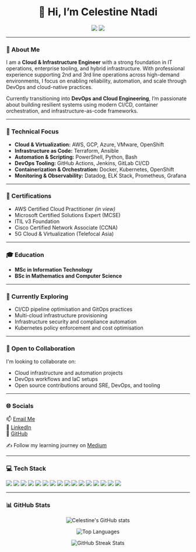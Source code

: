 <h1 align="center">👋 Hi, I’m Celestine Ntadi</h1>

<p align="center">
  <a href="mailto:decelestn@gmail.com"><img src="https://img.shields.io/badge/Gmail-D14836?style=for-the-badge&logo=gmail&logoColor=white"/></a>
  <a href="https://www.linkedin.com/in/celestine-ntadi-736501133/"><img src="https://img.shields.io/badge/LinkedIn-0A66C2?style=for-the-badge&logo=linkedin&logoColor=white"/></a>
</p>

---

### 🚀 About Me  
I am a **Cloud & Infrastructure Engineer** with a strong foundation in IT operations, enterprise tooling, and hybrid infrastructure. With professional experience supporting 2nd and 3rd line operations across high-demand environments, I focus on enabling reliability, automation, and scale through DevOps and cloud-native practices.

Currently transitioning into **DevOps and Cloud Engineering**, I’m passionate about building resilient systems using modern CI/CD, container orchestration, and infrastructure-as-code frameworks.

---

### 🔧 Technical Focus  
- **Cloud & Virtualization:** AWS, GCP, Azure, VMware, OpenShift  
- **Infrastructure as Code:** Terraform, Ansible  
- **Automation & Scripting:** PowerShell, Python, Bash  
- **DevOps Tooling:** GitHub Actions, Jenkins, GitLab CI/CD  
- **Containerization & Orchestration:** Docker, Kubernetes, OpenShift  
- **Monitoring & Observability:** Datadog, ELK Stack, Prometheus, Grafana

---

### 🏅 Certifications  
- AWS Certified Cloud Practitioner *(in view)*  
- Microsoft Certified Solutions Expert (MCSE)  
- ITIL v3 Foundation  
- Cisco Certified Network Associate (CCNA)  
- 5G Cloud & Virtualization (Telefocal Asia)

---

### 🎓 Education  
- **MSc in Information Technology**  
- **BSc in Mathematics and Computer Science**

---

### 🌱 Currently Exploring  
- CI/CD pipeline optimisation and GitOps practices  
- Multi-cloud infrastructure provisioning  
- Infrastructure security and compliance automation  
- Kubernetes policy enforcement and cost optimisation

---

### 🤝 Open to Collaboration  
I'm looking to collaborate on:

- Cloud infrastructure and automation projects  
- DevOps workflows and IaC setups  
- Open source contributions around SRE, DevOps, and tooling

---

### 🌐 Socials  
📫 [Email Me](mailto:decelestn@gmail.com)  
🔗 [LinkedIn](https://www.linkedin.com/in/celestine-ntadi-736501133/)  
📁 [GitHub](https://github.com/celestn1)

✍️ Follow my learning journey on [Medium](https://medium.com/@celestn)

---

### 💻 Tech Stack  
<p>
  <img src="https://img.shields.io/badge/AWS-232F3E?style=flat&logo=amazonaws&logoColor=white" />
  <img src="https://img.shields.io/badge/GCP-4285F4?style=flat&logo=googlecloud&logoColor=white" />
  <img src="https://img.shields.io/badge/Azure-0078D4?style=flat&logo=microsoftazure&logoColor=white" />
  <img src="https://img.shields.io/badge/Terraform-623CE4?style=flat&logo=terraform&logoColor=white" />
  <img src="https://img.shields.io/badge/CloudFormation-FF4F8B?style=flat&logo=amazonaws&logoColor=white" />
  <img src="https://img.shields.io/badge/Docker-2496ED?style=flat&logo=docker&logoColor=white" />
  <img src="https://img.shields.io/badge/Kubernetes-326CE5?style=flat&logo=kubernetes&logoColor=white" />
  <img src="https://img.shields.io/badge/OpenShift-EE0000?style=flat&logo=redhatopenshift&logoColor=white" />
  <img src="https://img.shields.io/badge/Python-3776AB?style=flat&logo=python&logoColor=white" />
  <img src="https://img.shields.io/badge/PowerShell-5391FE?style=flat&logo=powershell&logoColor=white" />
  <img src="https://img.shields.io/badge/GitHub_Actions-2088FF?style=flat&logo=githubactions&logoColor=white" />
  <img src="https://img.shields.io/badge/Jenkins-D24939?style=flat&logo=jenkins&logoColor=white" />
  <img src="https://img.shields.io/badge/Datadog-632CA6?style=flat&logo=datadog&logoColor=white" />
  <img src="https://img.shields.io/badge/Okta-007DC1?style=flat&logo=okta&logoColor=white" />
  <img src="https://img.shields.io/badge/MongoDB-47A248?style=flat&logo=mongodb&logoColor=white" />
  <img src="https://img.shields.io/badge/Jira-0052CC?style=flat&logo=jira&logoColor=white" />
</p>

---

### 📊 GitHub Stats  
<p align="center">
  <img src="https://github-readme-stats.vercel.app/api?username=celestn1&show_icons=true&theme=radical" alt="Celestine's GitHub stats" />
</p>

<p align="center">
  <img src="https://github-readme-stats.vercel.app/api/top-langs/?username=celestn1&layout=compact&theme=radical" alt="Top Languages" />
</p>

<p align="center">
  <img src="https://github-readme-streak-stats.herokuapp.com?user=celestn1&theme=radical&date_format=M%20j%5B%2C%20Y%5D" alt="GitHub Streak Stats" />
</p>
